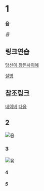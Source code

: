 ﻿# 1
**윰**

*윰*

## 링크연습

[당신이 잠든사이에](https://linktv.pro/cast/tv/3640/%EB%8B%B9%EC%8B%A0%EC%9D%B4-%EC%9E%A0%EB%93%A0-%EC%82%AC%EC%9D%B4%EC%97%90-%EB%8B%A4%EC%8B%9C%EB%B3%B4%EA%B8%B0)

[설명](링크."설명")

## 참조링크

[네이버][1]
[다음][2]

[1]: http://www.naver.com/ "네이버"
[2]: http://www.daum.net/ "다음"

## 2
![윰](https://www.google.co.kr/url?sa=i&rct=j&q=&esrc=s&source=images&cd=&cad=rja&uact=8&ved=0ahUKEwiAterVy5zXAhUGopQKHTyKA20QjRwIBw&url=https%3A%2F%2Fsk.pinterest.com%2Fpin%2F557883472566298999%2F&psig=AOvVaw2mfo24RFf7KjvAULIT8Pu8&ust=1509598727136801 "1")

### 3
![윰][1]

#### 4



##### 5